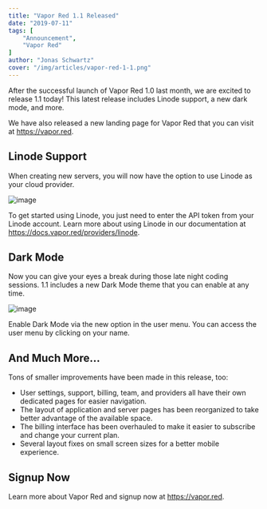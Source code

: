 ```yaml
---
title: "Vapor Red 1.1 Released"
date: "2019-07-11"
tags: [
    "Announcement",
    "Vapor Red"
]
author: "Jonas Schwartz"
cover: "/img/articles/vapor-red-1-1.png"
---
```


After the successful launch of Vapor Red 1.0 last month, we are excited to release 1.1 today! This latest release includes Linode support, a new dark mode, and more.

We have also released a new landing page for Vapor Red that you can visit at https://vapor.red.

## Linode Support

When creating new servers, you will now have the option to use Linode as your cloud provider.

![image](/img/articles/vapor-red-1-12.png)

To get started using Linode, you just need to enter the API token from your Linode account. Learn more about using Linode in our documentation at https://docs.vapor.red/providers/linode.

## Dark Mode

Now you can give your eyes a break during those late night coding sessions. 1.1 includes a new Dark Mode theme that you can enable at any time.

![image](/img/articles/vapor-red-1-13.png)

Enable Dark Mode via the new option in the user menu. You can access the user menu by clicking on your name.

## And Much More…

Tons of smaller improvements have been made in this release, too:

* User settings, support, billing, team, and providers all have their own dedicated pages for easier navigation.
* The layout of application and server pages has been reorganized to take better advantage of the available space.
* The billing interface has been overhauled to make it easier to subscribe and change your current plan.
* Several layout fixes on small screen sizes for a better mobile experience.

## Signup Now

Learn more about Vapor Red and signup now at <a href="https://vapor.red" target="_BLANK">https://vapor.red</a>.
